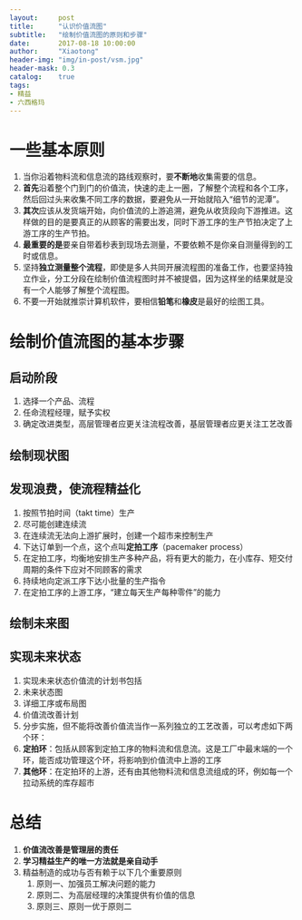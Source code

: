 ```yaml
---
layout:     post
title:      "认识价值流图"
subtitle:   "绘制价值流图的原则和步骤"
date:       2017-08-18 10:00:00
author:     "Xiaotong"
header-img: "img/in-post/vsm.jpg"
header-mask: 0.3
catalog:    true
tags:
- 精益
- 六西格玛
---
```


# 一些基本原则

1. 当你沿着物料流和信息流的路线观察时，要**不断地**收集需要的信息。
2. **首先**沿着整个门到门的价值流，快速的走上一圈，了解整个流程和各个工序，然后回过头来收集不同工序的数据，要避免从一开始就陷入“细节的泥潭”。
3. **其次**应该从发货端开始，向价值流的上游追溯，避免从收货段向下游推进。这样做的目的是要真正的从顾客的需要出发，同时下游工序的生产节拍决定了上游工序的生产节拍。
4. **最重要的是**要亲自带着秒表到现场去测量，不要依赖不是你亲自测量得到的工时或信息。
5. 坚持**独立测量整个流程**，即使是多人共同开展流程图的准备工作，也要坚持独立作业，分工分段在绘制价值流程图时并不被提倡，因为这样坐的结果就是没有一个人能够了解整个流程图。
6. 不要一开始就推崇计算机软件，要相信**铅笔**和**橡皮**是最好的绘图工具。

# 绘制价值流图的基本步骤

## 启动阶段

1. 选择一个产品、流程
2. 任命流程经理，赋予实权
3. 确定改进类型，高层管理者应更关注流程改善，基层管理者应更关注工艺改善

## 绘制现状图

## 发现浪费，使流程精益化

1. 按照节拍时间（takt time）生产
2. 尽可能创建连续流
3. 在连续流无法向上游扩展时，创建一个超市来控制生产
4. 下达订单到一个点，这个点叫**定拍工序**（pacemaker process）
5. 在定拍工序，均衡地安排生产多种产品，将有更大的能力，在小库存、短交付周期的条件下应对不同顾客的需求
6. 持续地向定派工序下达小批量的生产指令
7. 在定拍工序的上游工序，“建立每天生产每种零件”的能力

## 绘制未来图

## 实现未来状态

1. 实现未来状态价值流的计划书包括
2. 未来状态图
3. 详细工序或布局图
4. 价值流改善计划
5. 分步实施，但不能将改善价值流当作一系列独立的工艺改善，可以考虑如下两个环：
6. **定拍环**：包括从顾客到定拍工序的物料流和信息流。这是工厂中最末端的一个环，能否成功管理这个环，将影响到价值流中上游的工序
7. **其他环**：在定拍环的上游，还有由其他物料流和信息流组成的环，例如每一个拉动系统的库存超市

# 总结

1. **价值流改善是管理层的责任**
2. **学习精益生产的唯一方法就是亲自动手**
3. 精益制造的成功与否有赖于以下几个重要原则
   1. 原则一、加强员工解决问题的能力
   2. 原则二、为高层经理的决策提供有价值的信息
   3. 原则三、原则一优于原则二



